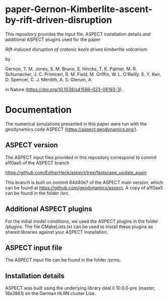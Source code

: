 # paper-Gernon-Kimberlite-ascent-by-rift-driven-disruption

This repository provides the input file, ASPECT installation details and additional ASPECT plugins used for the paper

*Rift-induced disruption of cratonic keels drives kimberlite volcanism*

by

Gernon, T. M. 
Jones, S. M.
Brune, S.
Hincks, T. K.
Palmer, M. R.
Schumacher, J. C.
Primiceri, R. M.
Field, M.
Griffin, W. L. 
O'Reilly, S. Y.
Keir, D.
Spencer, C. J.
Merdith, A. S.
Glerum, A.

in Nature (https://doi.org/10.1038/s41586-023-06193-3).

# Documentation
The numerical simulations presented in this paper were run with the geodynamics code ASPECT (https://aspect.geodynamics.org/).


## ASPECT version
The ASPECT input files provided in this repository correspond to commit a1f0aa5 of the ASPECT branch 

https://github.com/EstherHeck/aspect/tree/fastscape_update_again

This branch is built on commit 84d40e7 of the ASPECT main version,
which can be found at https://github.com/geodynamics/aspect. A copy of a1f0aa5 can be found in the
folder /src.

## Additional ASPECT plugins
For the initial model conditions, we used the ASPECT plugins in the folder /plugins. 
The file CMakeLists.txt can be used to install these plugins as shared libraries
against your ASPECT installation.

## ASPECT input file
The ASPECT input file can be found in the folder /prms.

## Installation details
ASPECT was built using the underlying library deal.II 10.0.0-pre (master, 18a3861)
on the German HLRN cluster Lise.
